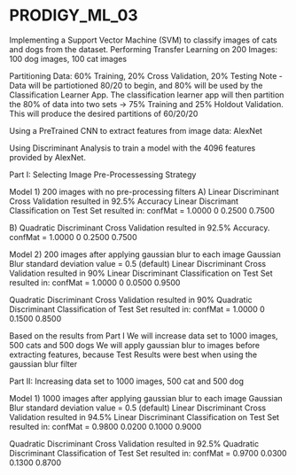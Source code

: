 # PRODIGY_ML_03
Implementing a Support Vector Machine (SVM) to classify images of cats and dogs from the dataset.
Performing Transfer Learning on 200 Images: 100 dog images, 100 cat images

Partitioning Data:
60% Training, 20% Cross Validation, 20% Testing
Note - Data will be partiotioned 80/20 to begin, and 80% will be used by the
Classification Learner App. The classification learner app will then partition
the 80% of data into two sets -> 75% Training and 25% Holdout Validation. This
will produce the desired partitions of 60/20/20
 
Using a PreTrained CNN to extract features from image data: AlexNet

Using Discriminant Analysis to train a model with the 4096 features provided by AlexNet.



Part I: Selecting Image Pre-Processessing Strategy

Model 1) 200 images with no pre-processing filters
A) Linear Discriminant Cross Validation resulted in 92.5% Accuracy
Linear Discrimant Classification on Test Set resulted in:
confMat =
    1.0000         0
    0.2500    0.7500

B) Quadratic Discriminant Cross Validation resulted in 92.5% Accuracy.
confMat =
    1.0000         0
    0.2500    0.7500


Model 2) 200 images after applying gaussian blur to each image
Gaussian Blur standard deviation value = 0.5 (default)
Linear Discriminant Cross Validation resulted in 90%
Linear Discriminant Classification on Test Set resulted in:
confMat = 
    1.0000         0
    0.0500    0.9500

Quadratic Discriminant Cross Validation resulted in 90%
Quadratic Discriminant Classification of Test Set resulted in:
confMat = 
    1.0000         0
    0.1500    0.8500



Based on the results from Part I
We will increase data set to 1000 images, 500 cats and 500 dogs
We will apply gaussian blur to images before extracting features,
because Test Results were best when using the gaussian blur filter


Part II: Increasing data set to 1000 images, 500 cat and 500 dog

Model 1) 1000 images after applying gaussian blur to each image
Gaussian Blur standard deviation value = 0.5 (default)
Linear Discriminant Cross Validation resulted in 94.5%
Linear Discriminant Classification on Test Set resulted in:
confMat =
    0.9800    0.0200
    0.1000    0.9000

Quadratic Discriminant Cross Validation resulted in 92.5%
Quadratic Discriminant Classification of Test Set resulted in:
confMat = 
    0.9700    0.0300
    0.1300    0.8700
